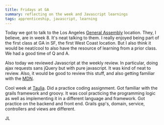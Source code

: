 ```yaml
---
title: Fridays at GA
summary: reflecting on the week and Javascript learnings
tags: apprenticeship, javascript, learning
---
```


Today we got to talk to the Los Angeles [General Assembly](http://ga.co) location. They, I believe, are in week 8.  It's neat talking to them.  I really enjoyed being part of the first class at GA in SF, the first West Coast location.  But I also think it would be neat/cool to also have the
resource of learning from a prior class.  We had a good time of Q and A.

Also today we reviewed Javascript at the weekly review.  In particular, 
doing ajax requests sans jQuery but with pure javascript.  It was kind
of neat to review.  Also, it would be good to review this stuff, and
also getting familiar with the
[MDN](https://developer.mozilla.org/en-US/).

Cool week at [Taulia](http://www.taulia.com).  Did a practice coding
assignment.  Got familiar with the grails framework and groovy.  It was
cool practicing the programming logic as well as implementing it in a
different language and framework. Got practice on the backend and front
end.  Grails gsp's, domain, service, controllers and views are
different. 

JL  
